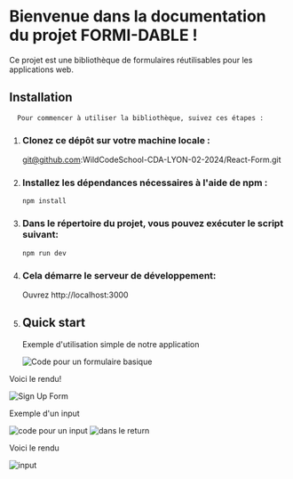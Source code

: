 # Bienvenue dans la documentation du projet FORMI-DABLE ! 

Ce projet est une bibliothèque de formulaires réutilisables pour les applications web.






## Installation

      Pour commencer à utiliser la bibliothèque, suivez ces étapes :



1. ### Clonez ce dépôt sur votre machine locale :

      git@github.com:WildCodeSchool-CDA-LYON-02-2024/React-Form.git



2. ### Installez les dépendances nécessaires à l'aide de npm :

       npm install



3. ### Dans le répertoire du projet, vous pouvez exécuter le script suivant:

       npm run dev

   

5. ### Cela démarre le serveur de développement:

      Ouvrez http://localhost:3000

6. ## Quick start

   Exemple d'utilisation simple de notre application

   ![Code pour un formulaire basique](https://cdn.discordapp.com/attachments/1227592850624090143/1230871127706960024/Capture_decran_2024-04-19_121559.png?ex=6623c191&is=66227011&hm=43cb5c69f3637ef484babc00f95c7221812c1e570dae1454e838a1b1fbb8cf8b&)

Voici le rendu!

   ![Sign Up Form](https://cdn.discordapp.com/attachments/1227592850624090143/1230871184388919396/Capture_decran_2024-04-19_115332.png?ex=6634e51e&is=6622701e&hm=c4f96c21ed8bdc943c2aaf83a7878cbc6736107a6a58a87202f437a554171ae2&)



Exemple d'un input 

![code pour un input](https://cdn.discordapp.com/attachments/1227592850624090143/1230875331783692359/Capture_decran_2024-04-19_153654.png?ex=6634e8fb&is=662273fb&hm=83a38af114647d98a1608253bd13bfa50b986d2e5f8f1f1dd8aa6f6046a3a7a9&)
![dans le return]([https://cdn.discordapp.com/attachments/1227592850624090143/1230875331783692359/Capture_decran_2024-04-19_153654.png?ex=6634e8fb&is=662273fb&hm=83a38af114647d98a1608253bd13bfa50b986d2e5f8f1f1dd8aa6f6046a3a7a9&](https://media.discordapp.net/attachments/1227592850624090143/1230875331553132606/Capture_decran_2024-04-19_153230.png?ex=6634e8fb&is=662273fb&hm=1e0d2862839f97d4c2f951fbb734bd44a195fd54457913a310e77fbc7dfe6a65&=&format=webp&quality=lossless&width=1434&height=66))

Voici le rendu

![input](https://cdn.discordapp.com/attachments/1227592850624090143/1230875737695846410/Capture_decran_2024-04-19_153956.png?ex=6634e95c&is=6622745c&hm=967a58b16562e0d351b66c78b5eb2cf86b80b067decde47496c1ce0a8d7919f1&)

   




   
    
